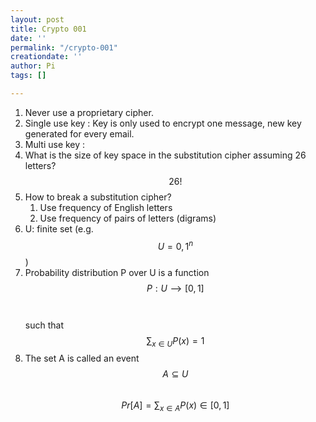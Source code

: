 ```yaml
---
layout: post
title: Crypto 001
date: ''
permalink: "/crypto-001"
creationdate: ''
author: Pi
tags: []

---
```

1. Never use a proprietary cipher.
2. Single use key : Key is only used to encrypt one message, new key generated for every email.
3. Multi use key :
4. What is the size of key space in the substitution cipher assuming 26 letters? <br> $$26!$$
5. How to break a substitution cipher?
   1. Use frequency of English letters
   2. Use frequency of pairs of letters (digrams)
6. U: finite set (e.g. $$U = {0,1}^n$$)
7. Probability distribution P over U is a function  $$P: U ⟶ [0,1]$$ <br>  
   such that $$\sum_{x\in U}P(x)=1$$
8. The set A is called an event
	$$A ⊆ U$$<br>
    $$Pr\left [ A \right ] = \sum_{x \in A} P(x) \in [0,1]$$